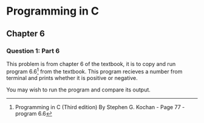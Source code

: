 # Programming in C
## Chapter 6
### Question 1: Part 6

This problem is from chapter 6 of the textbook, it is to copy and run program 6.6[^1] from the textbook. This program recieves a number from terminal and prints whether it is positive or negative.

You may wish to run the program and compare its output.

[^1]: Programming in C (Third edition) By Stephen G. Kochan - Page 77 - program 6.6